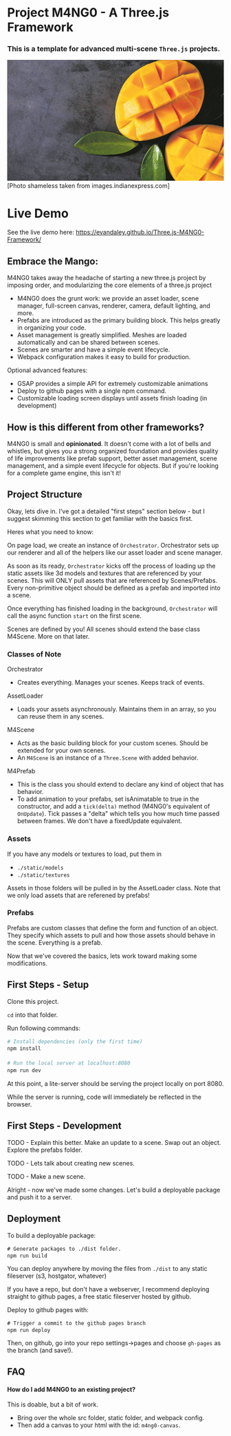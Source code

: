# Project M4NG0 - A Three.js Framework
### This is a template for advanced multi-scene `Three.js` projects.
![portal image](mango.jpg)
[Photo shameless taken from images.indianexpress.com]

# Live Demo
See the live demo here: https://evandaley.github.io/Three.js-M4NG0-Framework/

## Embrace the Mango:

M4NG0 takes away the headache of starting a new three.js project by imposing order, and modularizing the core elements of a three.js project

- M4NG0 does the grunt work: we provide an asset loader, scene manager, full-screen canvas, renderer, camera, default lighting, and more.
- Prefabs are introduced as the primary building block. This helps greatly in organizing your code.
- Asset management is greatly simplified. Meshes are loaded automatically and can be shared between scenes.
- Scenes are smarter and have a simple event lifecycle.
- Webpack configuration makes it easy to build for production.

Optional advanced features:
- GSAP provides a simple API for extremely customizable animations
- Deploy to github pages with a single npm command.
- Customizable loading screen displays until assets finish loading (in development)

## How is this different from other frameworks?
M4NG0 is small and **opinionated**. It doesn't come with a lot of bells and whistles, but gives you a strong organized foundation and provides quality of life improvements like prefab support, better asset management, scene management, and a simple event lifecycle for objects. But if you're looking for a complete game engine, this isn't it! 

## Project Structure
Okay, lets dive in. I've got a detailed "first steps" section below - but I suggest skimming this section to get familiar with the basics first.

Heres what you need to know:

On page load, we create an instance of `Orchestrator`. Orchestrator sets up our renderer and all of the helpers like our asset loader and scene manager.

As soon as its ready, `Orchestrator` kicks off the process of loading up the static assets like 3d models and textures that are referenced by your scenes. This will ONLY pull assets that are referenced by Scenes/Prefabs. Every non-primitive object should be defined as a prefab and imported into a scene.

Once everything has finished loading in the background, `Orchestrator` will call the async function `start` on the first scene.

Scenes are defined by you! All scenes should extend the base class M4Scene. More on that later.

### Classes of Note
Orchestrator 
- Creates everything. Manages your scenes. Keeps track of events.

AssetLoader 
- Loads your assets asynchronously. Maintains them in an array, so you can reuse them in any scenes.

M4Scene 
- Acts as the basic building block for your custom scenes. Should be extended for your own scenes.
- An `M4Scene` is an instance of a `Three.Scene` with added behavior.

M4Prefab 
- This is the class you should extend to declare any kind of object that has behavior.
- To add animation to your prefabs, set isAnimatable to true in the constructor, and add a `tick(delta)` method (M4NG0's equivalent of `OnUpdate`). Tick passes a "delta" which tells you how much time passed between frames. We don't have a fixedUpdate equivalent.

### Assets
If you have any models or textures to load, put them in 
- `./static/models`
- `./static/textures`

Assets in those folders will be pulled in by the AssetLoader class. Note that we only load assets that are referened by prefabs!

### Prefabs
Prefabs are custom classes that define the form and function of an object. They specify which assets to pull and how those assets should behave in the scene. Everything is a prefab. 

Now that we've covered the basics, lets work toward making some modifications.

## First Steps - Setup
Clone this project.

`cd` into that folder.

Run following commands:

``` bash
# Install dependencies (only the first time)
npm install

# Run the local server at localhost:8080
npm run dev
```
At this point, a lite-server should be serving the project locally on port 8080.

While the server is running, code will immediately be reflected in the browser.

## First Steps - Development
TODO - Explain this better. Make an update to a scene. Swap out an object. Explore the prefabs folder.

TODO - Lets talk about creating new scenes.

TODO - Make a new scene.

Alright - now we've made some changes. Let's build a deployable package and push it to a server.

## Deployment
To build a deployable package:
```
# Generate packages to ./dist folder.
npm run build
```
You can deploy anywhere by moving the files from `./dist` to any static fileserver (s3, hostgator, whatever)

If you have a repo, but don't have a webserver, I recommend deploying straight to github pages, a free static fileserver hosted by github. 

Deploy to github pages with:
```
# Trigger a commit to the github pages branch
npm run deploy
```
Then, on github, go into your repo settings->pages and choose `gh-pages` as the branch (and save!).

## FAQ
#### How do I add M4NG0 to an existing project?
This is doable, but a bit of work.
- Bring over the whole src folder, static folder, and webpack config.
- Then add a canvas to your html with the id: `m4ng0-canvas`.
